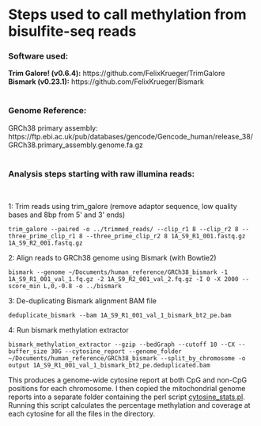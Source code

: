 <h1>Steps used to call methylation from bisulfite-seq reads</h1>
<h3>Software used:</h3>
<b>Trim Galore! (v0.6.4):</b> https://github.com/FelixKrueger/TrimGalore <br>
<b>Bismark (v0.23.1):</b> https://github.com/FelixKrueger/Bismark <br><br>
<h3>Genome Reference:</h3>
GRCh38 primary assembly: https://ftp.ebi.ac.uk/pub/databases/gencode/Gencode_human/release_38/GRCh38.primary_assembly.genome.fa.gz<br><br>
<h3>Analysis steps starting with raw illumina reads:</h3><br>

1: Trim reads using trim_galore (remove adaptor sequence, low quality bases and 8bp from 5' and 3' ends)

    trim_galore --paired -o ../trimmed_reads/ --clip_r1 8 --clip_r2 8 --three_prime_clip_r1 8 --three_prime_clip_r2 8 1A_S9_R1_001.fastq.gz 1A_S9_R2_001.fastq.gz

2: Align reads to GRCh38 genome using Bismark (with Bowtie2)

    bismark --genome ~/Documents/human_reference/GRCh38_bismark -1 1A_S9_R1_001_val_1.fq.gz -2 1A_S9_R2_001_val_2.fq.gz -I 0 -X 2000 --score_min L,0,-0.8 -o ../bismark

3: De-duplicating Bismark alignment BAM file

    deduplicate_bismark --bam 1A_S9_R1_001_val_1_bismark_bt2_pe.bam

4: Run bismark methylation extractor

    bismark_methylation_extractor --gzip --bedGraph --cutoff 10 --CX --buffer_size 30G --cytosine_report --genome_folder ~/Documents/human_reference/GRCh38_bismark --split_by_chromosome -o output 1A_S9_R1_001_val_1_bismark_bt2_pe.deduplicated.bam

This produces a genome-wide cytosine report at both CpG and non-CpG positions for each chromosome. I then copied the mitochondrial genome reports into a separate folder containing the perl script [cytosine_stats.pl](cytosine_stats.pl). Running this script calculates the percentage methylation and coverage at each cytosine for all the files in the directory.
